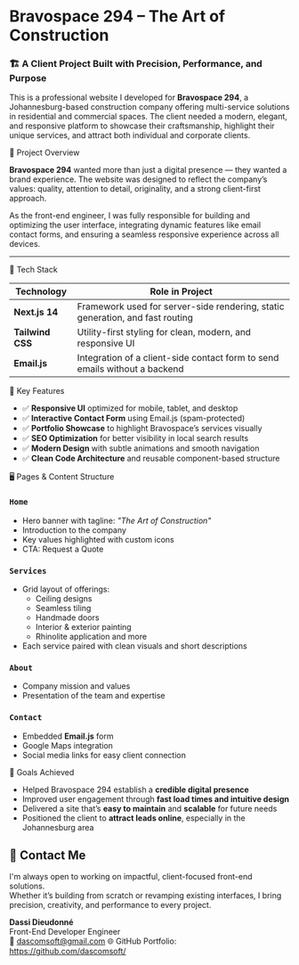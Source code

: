 # Bravospace 294 – The Art of Construction

### 🏗️ A Client Project Built with Precision, Performance, and Purpose

This is a professional website I developed for **Bravospace 294**, a Johannesburg-based construction company offering multi-service solutions in residential and commercial spaces. The client needed a modern, elegant, and responsive platform to showcase their craftsmanship, highlight their unique services, and attract both individual and corporate clients.



 💼 Project Overview

**Bravospace 294** wanted more than just a digital presence — they wanted a brand experience. The website was designed to reflect the company’s values: quality, attention to detail, originality, and a strong client-first approach.

As the front-end engineer, I was fully responsible for building and optimizing the user interface, integrating dynamic features like email contact forms, and ensuring a seamless responsive experience across all devices.

---

 🚀 Tech Stack

| Technology  | Role in Project |
|-------------|------------------|
| **Next.js 14** | Framework used for server-side rendering, static generation, and fast routing |
| **Tailwind CSS** | Utility-first styling for clean, modern, and responsive UI |
| **Email.js** | Integration of a client-side contact form to send emails without a backend |



 🌟 Key Features

- ✅ **Responsive UI** optimized for mobile, tablet, and desktop
- ✅ **Interactive Contact Form** using Email.js (spam-protected)
- ✅ **Portfolio Showcase** to highlight Bravospace’s services visually
- ✅ **SEO Optimization** for better visibility in local search results
- ✅ **Modern Design** with subtle animations and smooth navigation
- ✅ **Clean Code Architecture** and reusable component-based structure



🖥️ Pages & Content Structure

### `Home`
- Hero banner with tagline: *"The Art of Construction"*
- Introduction to the company
- Key values highlighted with custom icons
- CTA: Request a Quote

### `Services`
- Grid layout of offerings:
  - Ceiling designs
  - Seamless tiling
  - Handmade doors
  - Interior & exterior painting
  - Rhinolite application and more
- Each service paired with clean visuals and short descriptions

### `About`
- Company mission and values
- Presentation of the team and expertise

### `Contact`
- Embedded **Email.js** form
- Google Maps integration
- Social media links for easy client connection



🎯 Goals Achieved

- Helped Bravospace 294 establish a **credible digital presence**
- Improved user engagement through **fast load times and intuitive design**
- Delivered a site that’s **easy to maintain** and **scalable** for future needs
- Positioned the client to **attract leads online**, especially in the Johannesburg area




## 📩 Contact Me

I'm always open to working on impactful, client-focused front-end solutions.  
Whether it’s building from scratch or revamping existing interfaces, I bring precision, creativity, and performance to every project.

**Dassi Dieudonné**  
Front-End Developer Engineer  
📧 dascomsoft@gmail.com
🌐 GitHub Portfolio: https://github.com/dascomsoft/




